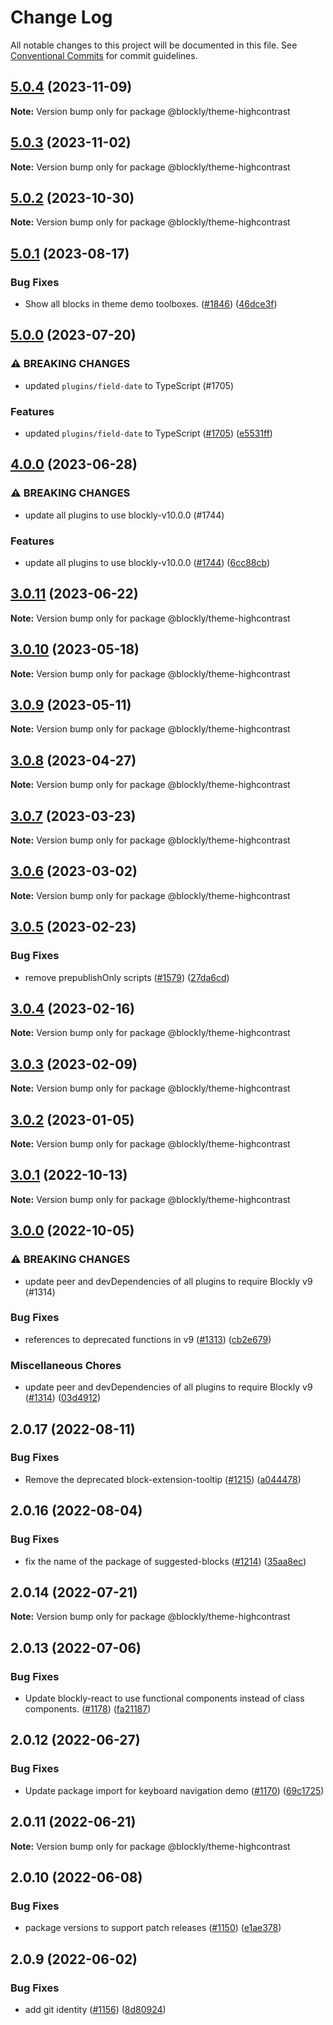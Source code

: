 # Change Log

All notable changes to this project will be documented in this file.
See [Conventional Commits](https://conventionalcommits.org) for commit guidelines.

## [5.0.4](https://github.com/google/blockly-samples/compare/@blockly/theme-highcontrast@5.0.3...@blockly/theme-highcontrast@5.0.4) (2023-11-09)

**Note:** Version bump only for package @blockly/theme-highcontrast





## [5.0.3](https://github.com/google/blockly-samples/compare/@blockly/theme-highcontrast@5.0.2...@blockly/theme-highcontrast@5.0.3) (2023-11-02)

**Note:** Version bump only for package @blockly/theme-highcontrast





## [5.0.2](https://github.com/google/blockly-samples/compare/@blockly/theme-highcontrast@5.0.1...@blockly/theme-highcontrast@5.0.2) (2023-10-30)

**Note:** Version bump only for package @blockly/theme-highcontrast





## [5.0.1](https://github.com/google/blockly-samples/compare/@blockly/theme-highcontrast@5.0.0...@blockly/theme-highcontrast@5.0.1) (2023-08-17)


### Bug Fixes

* Show all blocks in theme demo toolboxes. ([#1846](https://github.com/google/blockly-samples/issues/1846)) ([46dce3f](https://github.com/google/blockly-samples/commit/46dce3f6031c7bb906e992767c17951a91dd1f6d))



## [5.0.0](https://github.com/google/blockly-samples/compare/@blockly/theme-highcontrast@4.0.0...@blockly/theme-highcontrast@5.0.0) (2023-07-20)


### ⚠ BREAKING CHANGES

* updated `plugins/field-date` to TypeScript (#1705)

### Features

* updated `plugins/field-date` to TypeScript ([#1705](https://github.com/google/blockly-samples/issues/1705)) ([e5531ff](https://github.com/google/blockly-samples/commit/e5531fffe188ee361a16fe48ed126b34e51a8d30))



## [4.0.0](https://github.com/google/blockly-samples/compare/@blockly/theme-highcontrast@3.0.11...@blockly/theme-highcontrast@4.0.0) (2023-06-28)


### ⚠ BREAKING CHANGES

* update all plugins to use blockly-v10.0.0 (#1744)

### Features

* update all plugins to use blockly-v10.0.0 ([#1744](https://github.com/google/blockly-samples/issues/1744)) ([6cc88cb](https://github.com/google/blockly-samples/commit/6cc88cbef39d4ad664a668d3d46eb29ba7292f9c))



## [3.0.11](https://github.com/google/blockly-samples/compare/@blockly/theme-highcontrast@3.0.10...@blockly/theme-highcontrast@3.0.11) (2023-06-22)

**Note:** Version bump only for package @blockly/theme-highcontrast





## [3.0.10](https://github.com/google/blockly-samples/compare/@blockly/theme-highcontrast@3.0.9...@blockly/theme-highcontrast@3.0.10) (2023-05-18)

**Note:** Version bump only for package @blockly/theme-highcontrast





## [3.0.9](https://github.com/google/blockly-samples/compare/@blockly/theme-highcontrast@3.0.8...@blockly/theme-highcontrast@3.0.9) (2023-05-11)

**Note:** Version bump only for package @blockly/theme-highcontrast





## [3.0.8](https://github.com/google/blockly-samples/compare/@blockly/theme-highcontrast@3.0.7...@blockly/theme-highcontrast@3.0.8) (2023-04-27)

**Note:** Version bump only for package @blockly/theme-highcontrast





## [3.0.7](https://github.com/google/blockly-samples/compare/@blockly/theme-highcontrast@3.0.6...@blockly/theme-highcontrast@3.0.7) (2023-03-23)

**Note:** Version bump only for package @blockly/theme-highcontrast





## [3.0.6](https://github.com/google/blockly-samples/compare/@blockly/theme-highcontrast@3.0.5...@blockly/theme-highcontrast@3.0.6) (2023-03-02)

**Note:** Version bump only for package @blockly/theme-highcontrast





## [3.0.5](https://github.com/google/blockly-samples/compare/@blockly/theme-highcontrast@3.0.4...@blockly/theme-highcontrast@3.0.5) (2023-02-23)


### Bug Fixes

* remove prepublishOnly scripts ([#1579](https://github.com/google/blockly-samples/issues/1579)) ([27da6cd](https://github.com/google/blockly-samples/commit/27da6cd04c38f6ba417f4e7446bb6218c475448d))



## [3.0.4](https://github.com/google/blockly-samples/compare/@blockly/theme-highcontrast@3.0.3...@blockly/theme-highcontrast@3.0.4) (2023-02-16)

**Note:** Version bump only for package @blockly/theme-highcontrast





## [3.0.3](https://github.com/google/blockly-samples/compare/@blockly/theme-highcontrast@3.0.2...@blockly/theme-highcontrast@3.0.3) (2023-02-09)

**Note:** Version bump only for package @blockly/theme-highcontrast





## [3.0.2](https://github.com/google/blockly-samples/compare/@blockly/theme-highcontrast@3.0.1...@blockly/theme-highcontrast@3.0.2) (2023-01-05)

**Note:** Version bump only for package @blockly/theme-highcontrast





## [3.0.1](https://github.com/google/blockly-samples/compare/@blockly/theme-highcontrast@3.0.0...@blockly/theme-highcontrast@3.0.1) (2022-10-13)

**Note:** Version bump only for package @blockly/theme-highcontrast





## [3.0.0](https://github.com/google/blockly-samples/compare/@blockly/theme-highcontrast@2.0.17...@blockly/theme-highcontrast@3.0.0) (2022-10-05)


### ⚠ BREAKING CHANGES

* update peer and devDependencies of all plugins to require Blockly v9 (#1314)

### Bug Fixes

* references to deprecated functions in v9 ([#1313](https://github.com/google/blockly-samples/issues/1313)) ([cb2e679](https://github.com/google/blockly-samples/commit/cb2e67987e0b62a77c26adc660cc6ade1ba67954))


### Miscellaneous Chores

* update peer and devDependencies of all plugins to require Blockly v9 ([#1314](https://github.com/google/blockly-samples/issues/1314)) ([03d4912](https://github.com/google/blockly-samples/commit/03d4912c42c8de0f30493037ccc28dddaea0f266))



## 2.0.17 (2022-08-11)


### Bug Fixes

* Remove the deprecated block-extension-tooltip ([#1215](https://github.com/google/blockly-samples/issues/1215)) ([a044478](https://github.com/google/blockly-samples/commit/a044478c86a73e3065bc866e427f175cbec6fc13))





## 2.0.16 (2022-08-04)


### Bug Fixes

* fix the name of the package of suggested-blocks ([#1214](https://github.com/google/blockly-samples/issues/1214)) ([35aa8ec](https://github.com/google/blockly-samples/commit/35aa8ec73a60a4eb5b1e80cb2fc71dcd83d05e27))





## 2.0.14 (2022-07-21)

**Note:** Version bump only for package @blockly/theme-highcontrast





## 2.0.13 (2022-07-06)


### Bug Fixes

* Update blockly-react to use functional components instead of class components. ([#1178](https://github.com/google/blockly-samples/issues/1178)) ([fa21187](https://github.com/google/blockly-samples/commit/fa21187cdbe4ec3a5c69f185540dd68a98eb69d7))





## 2.0.12 (2022-06-27)


### Bug Fixes

* Update package import for keyboard navigation demo ([#1170](https://github.com/google/blockly-samples/issues/1170)) ([69c1725](https://github.com/google/blockly-samples/commit/69c1725b775279fcc397dc178935208d5f42b08c))





## 2.0.11 (2022-06-21)

**Note:** Version bump only for package @blockly/theme-highcontrast





## 2.0.10 (2022-06-08)


### Bug Fixes

* package versions to support patch releases ([#1150](https://github.com/google/blockly-samples/issues/1150)) ([e1ae378](https://github.com/google/blockly-samples/commit/e1ae378d779531621c3d948566257d069002963f))





## 2.0.9 (2022-06-02)


### Bug Fixes

* add git identity ([#1156](https://github.com/google/blockly-samples/issues/1156)) ([8d80924](https://github.com/google/blockly-samples/commit/8d809243b277375beb2ce75d4e157b5e17f78193))
